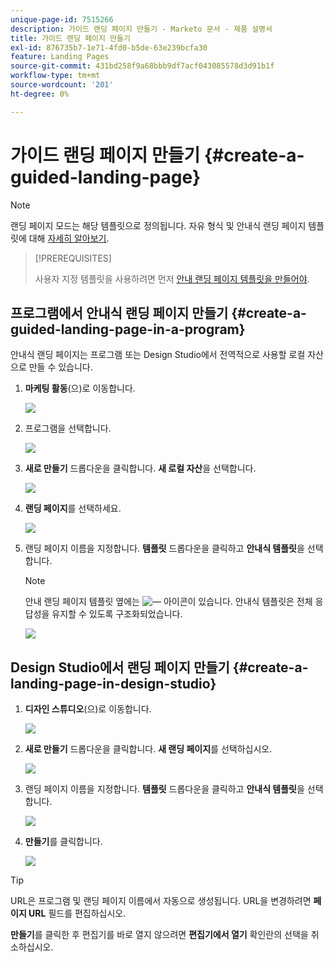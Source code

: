 ```yaml
---
unique-page-id: 7515266
description: 가이드 랜딩 페이지 만들기 - Marketo 문서 - 제품 설명서
title: 가이드 랜딩 페이지 만들기
exl-id: 876735b7-1e71-4fd0-b5de-63e239bcfa30
feature: Landing Pages
source-git-commit: 431bd258f9a68bbb9df7acf043085578d3d91b1f
workflow-type: tm+mt
source-wordcount: '201'
ht-degree: 0%

---
```


# 가이드 랜딩 페이지 만들기 {#create-a-guided-landing-page}

>[!NOTE]
>
>랜딩 페이지 모드는 해당 템플릿으로 정의됩니다. 자유 형식 및 안내식 랜딩 페이지 템플릿에 대해 [자세히 알아보기](/help/marketo/product-docs/demand-generation/landing-pages/understanding-landing-pages/understanding-free-form-vs-guided-landing-pages.md).

>[!PREREQUISITES]
>
>사용자 지정 템플릿을 사용하려면 먼저 [안내 랜딩 페이지 템플릿을 만들어야](/help/marketo/product-docs/demand-generation/landing-pages/landing-page-templates/create-a-guided-landing-page-template.md).

## 프로그램에서 안내식 랜딩 페이지 만들기 {#create-a-guided-landing-page-in-a-program}

안내식 랜딩 페이지는 프로그램 또는 Design Studio에서 전역적으로 사용할 로컬 자산으로 만들 수 있습니다.

1. **마케팅 활동**(으)로 이동합니다.

   ![](assets/one-1.png)

1. 프로그램을 선택합니다.

   ![](assets/image2015-5-26-9-3a24-3a2.png)

1. **새로 만들기** 드롭다운을 클릭합니다. **새 로컬 자산**&#x200B;을 선택합니다.

   ![](assets/image2015-5-26-9-3a25-3a36.png)

1. **랜딩 페이지**&#x200B;를 선택하세요.

   ![](assets/four.png)

1. 랜딩 페이지 이름을 지정합니다. **템플릿** 드롭다운을 클릭하고 **안내식 템플릿**&#x200B;을 선택합니다.

   >[!NOTE]
   >
   >안내 랜딩 페이지 템플릿 옆에는 ![—](assets/image2015-5-26-9-3a26-3a51.png) 아이콘이 있습니다. 안내식 템플릿은 전체 응답성을 유지할 수 있도록 구조화되었습니다.

   ![](assets/image2015-5-24-15-3a47-3a56.png)

## Design Studio에서 랜딩 페이지 만들기 {#create-a-landing-page-in-design-studio}

1. **디자인 스튜디오**(으)로 이동합니다.

   ![](assets/six.png)

1. **새로 만들기** 드롭다운을 클릭합니다. **새 랜딩 페이지**&#x200B;를 선택하십시오.

   ![](assets/seven.png)

1. 랜딩 페이지 이름을 지정합니다. **템플릿** 드롭다운을 클릭하고 **안내식 템플릿**&#x200B;을 선택합니다.

   ![](assets/image2015-5-26-9-3a27-3a34.png)

1. **만들기**&#x200B;를 클릭합니다.

   ![](assets/image2015-5-26-9-3a28-3a8.png)

>[!TIP]
>
>URL은 프로그램 및 랜딩 페이지 이름에서 자동으로 생성됩니다. URL을 변경하려면 **페이지 URL** 필드를 편집하십시오.
>
>**만들기**&#x200B;를 클릭한 후 편집기를 바로 열지 않으려면 **편집기에서 열기** 확인란의 선택을 취소하십시오.
